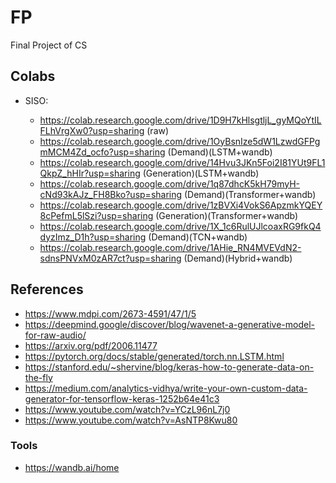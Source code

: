 # FP
Final Project of CS 

## Colabs

* SISO:
  
  - https://colab.research.google.com/drive/1D9H7kHlsgtljL_gyMQoYtILFLhVrgXw0?usp=sharing (raw)
  - https://colab.research.google.com/drive/1OyBsnIze5dW1LzwdGFPgmMCM4Zd_ocfo?usp=sharing (Demand)(LSTM+wandb)
  - https://colab.research.google.com/drive/14Hvu3JKn5Foi2I81YUt9FL1QkpZ_hHIr?usp=sharing (Generation)(LSTM+wandb)
  - https://colab.research.google.com/drive/1q87dhcK5kH79myH-cNd93kAJz_FH8Bko?usp=sharing (Demand)(Transformer+wandb)
  - https://colab.research.google.com/drive/1zBVXi4VokS6ApzmkYQEY8cPefmL5lSzi?usp=sharing (Generation)(Transformer+wandb)
  - https://colab.research.google.com/drive/1X_1c6RulUJlcoaxRG9fkQ4dyzImz_D1h?usp=sharing (Demand)(TCN+wandb)
  - https://colab.research.google.com/drive/1AHie_RN4MVEVdN2-sdnsPNVxM0zAR7ct?usp=sharing (Demand)(Hybrid+wandb)

## References

* https://www.mdpi.com/2673-4591/47/1/5
* https://deepmind.google/discover/blog/wavenet-a-generative-model-for-raw-audio/
* https://arxiv.org/pdf/2006.11477
* https://pytorch.org/docs/stable/generated/torch.nn.LSTM.html
* https://stanford.edu/~shervine/blog/keras-how-to-generate-data-on-the-fly
* https://medium.com/analytics-vidhya/write-your-own-custom-data-generator-for-tensorflow-keras-1252b64e41c3
* https://www.youtube.com/watch?v=YCzL96nL7j0
* https://www.youtube.com/watch?v=AsNTP8Kwu80

### Tools

* https://wandb.ai/home


